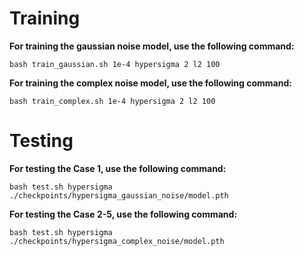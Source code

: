 # Training

**For training the gaussian noise model, use the following command:**
```
bash train_gaussian.sh 1e-4 hypersigma 2 l2 100
```

**For training the complex noise model, use the following command:**
```
bash train_complex.sh 1e-4 hypersigma 2 l2 100
```

# Testing
**For testing the Case 1, use the following command:**
```
bash test.sh hypersigma ./checkpoints/hypersigma_gaussian_noise/model.pth
```

**For testing the Case 2-5, use the following command:**
```
bash test.sh hypersigma ./checkpoints/hypersigma_complex_noise/model.pth
```
